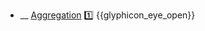 * __ [Aggregation]({{baseUrl}}/uml/classDiagrams/aggregation) :one: <trigger for="pop:classDiagrams-aggregation-preview">{{glyphicon_eye_open}}</trigger>

<popover id="pop:classDiagrams-aggregation-preview" title="{{glyphicon_eye_open}} Aggregation" placement="right">
  <div slot="content">
    <include src=".\preview.md" />
  </div>
</popover>
